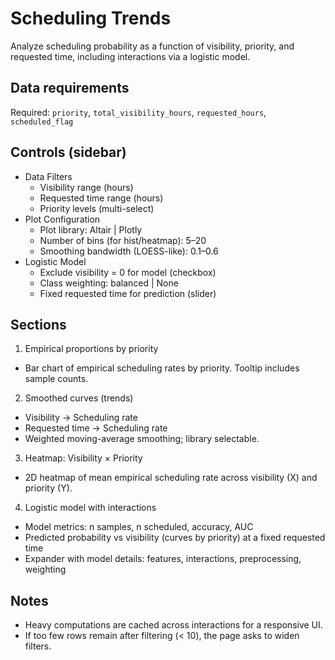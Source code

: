 # Scheduling Trends

Analyze scheduling probability as a function of visibility, priority, and requested time, including interactions via a logistic model.

## Data requirements

Required: `priority`, `total_visibility_hours`, `requested_hours`, `scheduled_flag`

## Controls (sidebar)

- Data Filters
  - Visibility range (hours)
  - Requested time range (hours)
  - Priority levels (multi-select)
- Plot Configuration
  - Plot library: Altair | Plotly
  - Number of bins (for hist/heatmap): 5–20
  - Smoothing bandwidth (LOESS-like): 0.1–0.6
- Logistic Model
  - Exclude visibility = 0 for model (checkbox)
  - Class weighting: balanced | None
  - Fixed requested time for prediction (slider)

## Sections

1) Empirical proportions by priority
- Bar chart of empirical scheduling rates by priority. Tooltip includes sample counts.

2) Smoothed curves (trends)
- Visibility → Scheduling rate
- Requested time → Scheduling rate
- Weighted moving-average smoothing; library selectable.

3) Heatmap: Visibility × Priority
- 2D heatmap of mean empirical scheduling rate across visibility (X) and priority (Y).

4) Logistic model with interactions
- Model metrics: n samples, n scheduled, accuracy, AUC
- Predicted probability vs visibility (curves by priority) at a fixed requested time
- Expander with model details: features, interactions, preprocessing, weighting

## Notes

- Heavy computations are cached across interactions for a responsive UI.
- If too few rows remain after filtering (< 10), the page asks to widen filters.
